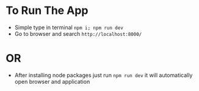 # To Run The App
- Simple type in terminal `npm i; npm run dev`
- Go to browser and search `http://localhost:8000/`

# OR
- After installing node packages just run `npm run dev` it will automatically open browser and application
